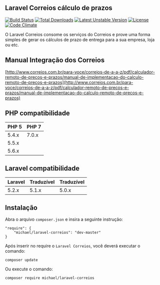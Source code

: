 ## Laravel Correios cálculo de prazos

[![Build Status](https://travis-ci.org/michaeldouglas/laravel-correios.svg?branch=master)](https://travis-ci.org/michaeldouglas/laravel-correios)
[![Total Downloads](https://poser.pugx.org/michael/laravel-correios/downloads)](https://poser.pugx.org/michael/laravel-correios/downloads)
[![Latest Unstable Version](https://poser.pugx.org/leaphly/cart-bundle/v/unstable.svg)](//packagist.org/packages/michael/laravel-correios)
[![License](https://poser.pugx.org/leaphly/cart-bundle/license.svg)](https://packagist.org/packages/michael/laravel-correios)
[![Code Climate](https://codeclimate.com/github/michaeldouglas/laravel-correios/badges/gpa.svg)](https://codeclimate.com/github/michaeldouglas/laravel-correios)

O Laravel Correios consome os serviços do Correios e prove uma forma
simples de gerar os cálculos de prazo de entrega para a sua empresa, loja ou etc.

## Manual Integração dos Correios
[http://www.correios.com.br/para-voce/correios-de-a-a-z/pdf/calculador-remoto-de-precos-e-prazos/manual-de-implementacao-do-calculo-remoto-de-precos-e-prazos](http://www.correios.com.br/para-voce/correios-de-a-a-z/pdf/calculador-remoto-de-precos-e-prazos/manual-de-implementacao-do-calculo-remoto-de-precos-e-prazos)

## PHP compatibilidade

 PHP 5    | PHP 7
:---------|:----------
 5.4.x    | 7.0.x
 5.5.x    |
 5.6.x    |

 ## Laravel compatibilidade

 Laravel  | Traduzível | Traduzível
:---------|:---------- | :----------
 5.2.x    | 5.1.x      | 5.0.x

 ## Instalação

Abra o arquivo `composer.json` e insira a seguinte instrução:

    "require": {
        "michael/laravel-correios": "dev-master"
    }

Após inserir no require o `Laravel Correios`, você deverá executar o comando:

    composer update

Ou execute o comando:

    composer require michael/laravel-correios
